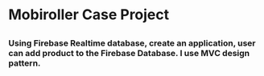 # Mobiroller Case Project



## 

### Using Firebase Realtime database, create an application, user can add product to the Firebase Database. I use MVC design pattern.

